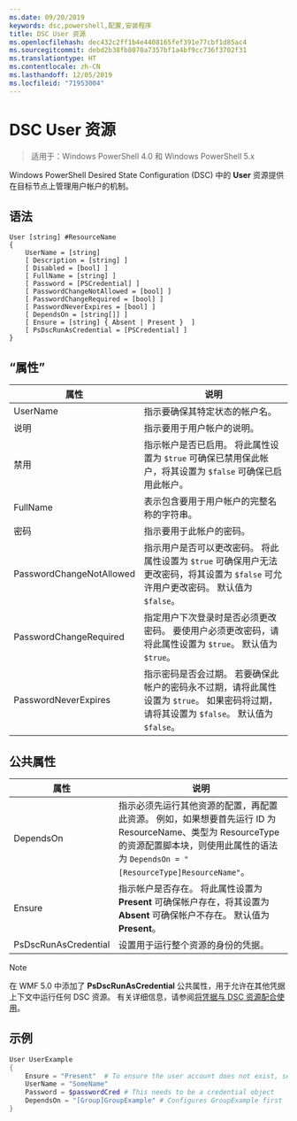```yaml
---
ms.date: 09/20/2019
keywords: dsc,powershell,配置,安装程序
title: DSC User 资源
ms.openlocfilehash: dec432c2ff1b4e4408165fef391e77cbf1d85ac4
ms.sourcegitcommit: debd2b38fb8070a7357bf1a4bf9cc736f3702f31
ms.translationtype: HT
ms.contentlocale: zh-CN
ms.lasthandoff: 12/05/2019
ms.locfileid: "71953004"
---
```

# <a name="dsc-user-resource"></a>DSC User 资源

> 适用于：Windows PowerShell 4.0 和 Windows PowerShell 5.x

Windows PowerShell Desired State Configuration (DSC) 中的 **User** 资源提供在目标节点上管理用户帐户的机制。

## <a name="syntax"></a>语法

```Syntax
User [string] #ResourceName
{
    UserName = [string]
    [ Description = [string] ]
    [ Disabled = [bool] ]
    [ FullName = [string] ]
    [ Password = [PSCredential] ]
    [ PasswordChangeNotAllowed = [bool] ]
    [ PasswordChangeRequired = [bool] ]
    [ PasswordNeverExpires = [bool] ]
    [ DependsOn = [string[]] ]
    [ Ensure = [string] { Absent | Present }  ]
    [ PsDscRunAsCredential = [PSCredential] ]
}
```

## <a name="properties"></a>“属性”

|属性 |说明 |
|---|---|
|UserName |指示要确保其特定状态的帐户名。 |
|说明 |指示要用于用户帐户的说明。 |
|禁用 |指示帐户是否已启用。 将此属性设置为 `$true` 可确保已禁用保此帐户，将其设置为 `$false` 可确保已启用此帐户。 |
|FullName |表示包含要用于用户帐户的完整名称的字符串。 |
|密码 |指示要用于此帐户的密码。 |
|PasswordChangeNotAllowed |指示用户是否可以更改密码。 将此属性设置为 `$true` 可确保用户无法更改密码，将其设置为 `$false` 可允许用户更改密码。 默认值为 `$false`。 |
|PasswordChangeRequired |指定用户下次登录时是否必须更改密码。 要使用户必须更改密码，请将此属性设置为 `$true`。 默认值为 `$true`。 |
|PasswordNeverExpires |指示密码是否会过期。 若要确保此帐户的密码永不过期，请将此属性设置为 `$true`。 如果密码将过期，请将其设置为 `$false`。 默认值为 `$false`。 |

## <a name="common-properties"></a>公共属性

|属性 |说明 |
|---|---|
|DependsOn |指示必须先运行其他资源的配置，再配置此资源。 例如，如果想要首先运行 ID 为 ResourceName、类型为 ResourceType 的资源配置脚本块，则使用此属性的语法为 `DependsOn = "[ResourceType]ResourceName"`。 |
|Ensure |指示帐户是否存在。 将此属性设置为 **Present** 可确保帐户存在，将其设置为 **Absent** 可确保帐户不存在。 默认值为 **Present**。 |
|PsDscRunAsCredential |设置用于运行整个资源的身份的凭据。 |

> [!NOTE]
> 在 WMF 5.0 中添加了 **PsDscRunAsCredential** 公共属性，用于允许在其他凭据上下文中运行任何 DSC 资源。 有关详细信息，请参阅[将凭据与 DSC 资源配合使用](../../../configurations/runasuser.md)。

## <a name="example"></a>示例

```powershell
User UserExample
{
    Ensure = "Present"  # To ensure the user account does not exist, set Ensure to "Absent"
    UserName = "SomeName"
    Password = $passwordCred # This needs to be a credential object
    DependsOn = "[Group]GroupExample" # Configures GroupExample first
}
```